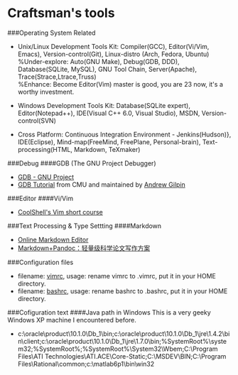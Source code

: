 Craftsman's tools
=================


###Operating System Related
* Unix/Linux Development Tools Kit: Compiler(GCC), Editor(Vi/Vim, Emacs), Version-control(Git), Linux-distro (Arch, Fedora, Ubuntu)
%Under-explore: Auto(GNU Make), Debug(GDB, DDD), Database(SQLite, MySQL), GNU Tool Chain, Server(Apache), Trace(Strace,Ltrace,Truss)  
%Enhance: Become Editor(Vim) master is good, you are 23 now, it's a worthy investment.  

* Windows Development Tools Kit: Database(SQLite expert), Editor(Notepad++), IDE(Visual C++ 6.0, Visual Studio), MSDN, Version-control(SVN)  

* Cross Platform: Continuous Integration Environment - Jenkins(Hudson)}, IDE(Eclipse), Mind-map(FreeMind, FreePlane, Personal-brain), Text-processing(HTML, Markdown, TeXmaker)  


###Debug
####GDB (The GNU Project Debugger)
* [GDB - GNU Project](http://www.gnu.org/software/gdb/)
* [GDB Tutorial](http://www.cs.cmu.edu/~gilpin/tutorial/) from CMU and maintained by [Andrew Gilpin](http://www.cs.cmu.edu/~gilpin/)



###Editor
####Vi/Vim
* [CoolShell's Vim short course](http://coolshell.cn/articles/5426.html)

###Text Processing & Type Settting
####Markdown
* [Online Markdown Editor](http://mahua.jser.me/)
* [Markdown+Pandoc：轻量级科学论文写作方案](http://www.douban.com/note/245109923/)


###Configuration files
* filename: [vimrc](./files/vimrc), usage: rename vimrc to .vimrc, put it in your HOME directory.  
* filename: [bashrc](./files/bashrc), usage: rename bashrc to .bashrc, put it in your HOME directory.  

###Cofiguration text
####Java path in Windows
This is a very geeky Windows XP machine I encountered before. 
* c:\oracle\product\10.1.0\Db_1\bin;c:\oracle\product\10.1.0\Db_1\jre\1.4.2\bin\client;c:\oracle\product\10.1.0\Db_1\jre\1.7.0\bin;%SystemRoot%\system32;%SystemRoot%;%SystemRoot%\System32\Wbem;C:\Program Files\ATI Technologies\ATI.ACE\Core-Static;C:\MSDEV\BIN;C:\Program Files\Rational\common;c:\matlab6p1\bin\win32
